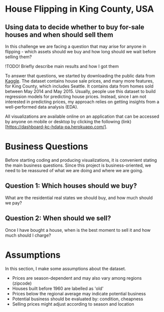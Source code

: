 # House Flipping in King County, USA
## Using data to decide whether to buy for-sale houses and when should sell them

In this challenge we are facing a question that may arise for anyone in flipping - 
which assets should we buy and how long should we wait before selling them?

!TODO! Briefly describe main results and how I got them

To answer that questions, we started by downloading the public data from [Kaggle](https://www.kaggle.com/harlfoxem/housesalesprediction). The dataset contains house sale prices, and many more features, for King County, which includes Seattle. It contains data from homes sold between May 2014 and May 2015. Usually, people use this dataset to build regression models for predicting house prices. Instead, since I am not interested in predicting prices, my approach relies on getting insights from a well-performed data analysis (EDA).

All visualizations are available online on an application that can be accessed by anyone on mobile or desktop by clicking the following (link)[https://dashboard-kc-hdata-pa.herokuapp.com/].

# Business Questions

Before starting coding and producing visualizations, it is convenient stating the main business questions. Since this project is business-oriented, we need to be reassured of what we are doing and where we are going.

## Question 1: Which houses should we buy?

What are the residential real states we should buy, and how much should we pay?

## Question 2: When should we sell?

Once I have bought a house, when is the best moment to sell it and how much should I charge?

# Assumptions

In this section, I make some assumptions about the dataset.
* Prices are season-dependent and may also vary among regions (zipcode)
* Houses built before 1960 are labelled as 'old'
* Prices below the regional average may indicate potential business
* Potential business should be evaluated by: condition, cheapness
* Selling prices might adjust according to season and location
